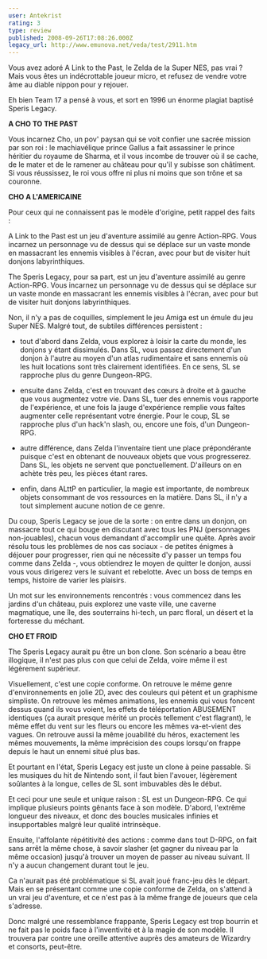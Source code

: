 ```yaml
---
user: Antekrist
rating: 3
type: review
published: 2008-09-26T17:08:26.000Z
legacy_url: http://www.emunova.net/veda/test/2911.htm
---
```

Vous avez adoré A Link to the Past, le Zelda de la Super NES, pas vrai ? Mais vous êtes un indécrottable joueur micro, et refusez de vendre votre âme au diable nippon pour y rejouer.  

Eh bien Team 17 a pensé à vous, et sort en 1996 un énorme plagiat baptisé Speris Legacy.  

  

**A CHO TO THE PAST**  

Vous incarnez Cho, un pov' paysan qui se voit confier une sacrée mission par son roi : le machiavélique prince Gallus a fait assassiner le prince héritier du royaume de Sharma, et il vous incombe de trouver où il se cache, de le mater et de le ramener au château pour qu'il y subisse son châtiment. Si vous réussissez, le roi vous offre ni plus ni moins que son trône et sa couronne.  

  

**CHO A L'AMERICAINE**  

Pour ceux qui ne connaissent pas le modèle d'origine, petit rappel des faits :  

A Link to the Past est un jeu d'aventure assimilé au genre Action-RPG. Vous incarnez un personnage vu de dessus qui se déplace sur un vaste monde en massacrant les ennemis visibles à l'écran, avec pour but de visiter huit donjons labyrinthiques.  

The Speris Legacy, pour sa part, est un jeu d'aventure assimilé au genre Action-RPG. Vous incarnez un personnage vu de dessus qui se déplace sur un vaste monde en massacrant les ennemis visibles à l'écran, avec pour but de visiter huit donjons labyrinthiques.  

  

Non, il n'y a pas de coquilles, simplement le jeu Amiga est un émule du jeu Super NES. Malgré tout, de subtiles différences persistent :   

- tout d'abord dans Zelda, vous explorez à loisir la carte du monde, les donjons y étant dissimulés. Dans SL, vous passez directement d'un donjon à l'autre au moyen d'un atlas rudimentaire et sans ennemis où les huit locations sont très clairement identifiées. En ce sens, SL se rapproche plus du genre Dungeon-RPG.  

- ensuite dans Zelda, c'est en trouvant des cœurs à droite et à gauche que vous augmentez votre vie. Dans SL, tuer des ennemis vous rapporte de l'expérience, et une fois la jauge d'expérience remplie vous faîtes augmenter celle représentant votre énergie. Pour le coup, SL se rapproche plus d'un hack'n slash, ou, encore une fois, d'un Dungeon-RPG.  

- autre différence, dans Zelda l'inventaire tient une place prépondérante puisque c'est en obtenant de nouveaux objets que vous progresserez. Dans SL, les objets ne servent que ponctuellement. D'ailleurs on en achète très peu, les pièces étant rares.  

- enfin, dans ALttP en particulier, la magie est importante, de nombreux objets consommant de vos ressources en la matière. Dans SL, il n'y a tout simplement aucune notion de ce genre.  

  

Du coup, Speris Legacy se joue de la sorte : on entre dans un donjon, on massacre tout ce qui bouge en discutant avec tous les PNJ (personnages non-jouables), chacun vous demandant d'accomplir une quête. Après avoir résolu tous les problèmes de nos cas sociaux - de petites énigmes à déjouer pour progresser, rien qui ne nécessite d'y passer un temps fou comme dans Zelda -, vous obtiendrez le moyen de quitter le donjon, aussi vous vous dirigerez vers le suivant et rebelotte. Avec un boss de temps en temps, histoire de varier les plaisirs.  

Un mot sur les environnements rencontrés : vous commencez dans les jardins d'un château, puis explorez une vaste ville, une caverne magmatique, une île, des souterrains hi-tech, un parc floral, un désert et la forteresse du méchant.  

  

**CHO ET FROID**  

The Speris Legacy aurait pu être un bon clone. Son scénario a beau être illogique, il n'est pas plus con que celui de Zelda, voire même il est légèrement supérieur.  

Visuellement, c'est une copie conforme. On retrouve le même genre d'environnements en jolie 2D, avec des couleurs qui pètent et un graphisme simpliste. On retrouve les mêmes animations, les ennemis qui vous foncent dessus quand ils vous voient, les effets de téléportation ABUSEMENT identiques (ça aurait presque mérité un procès tellement c'est flagrant), le même effet du vent sur les fleurs ou encore les mêmes va-et-vient des vagues. On retrouve aussi la même jouabilité du héros, exactement les mêmes mouvements, la même imprécision des coups lorsqu'on frappe depuis le haut un ennemi situé plus bas.  

  

Et pourtant en l'état, Speris Legacy est juste un clone à peine passable. Si les musiques du hit de Nintendo sont, il faut bien l'avouer, légèrement soûlantes à la longue, celles de SL sont imbuvables dès le début.  

Et ceci pour une seule et unique raison : SL est un Dungeon-RPG. Ce qui implique plusieurs points gênants face à son modèle. D'abord, l'extrême longueur des niveaux, et donc des boucles musicales infinies et insupportables malgré leur qualité intrinsèque.  

  

Ensuite, l'affolante répétitivité des actions : comme dans tout D-RPG, on fait sans arrêt la même chose, à savoir slasher (et gagner du niveau par la même occasion) jusqu'à trouver un moyen de passer au niveau suivant. Il n'y a aucun changement durant tout le jeu.  

Ca n'aurait pas été problématique si SL avait joué franc-jeu dès le départ. Mais en se présentant comme une copie conforme de Zelda, on s'attend à un vrai jeu d'aventure, et ce n'est pas à la même frange de joueurs que cela s'adresse.  

  

Donc malgré une ressemblance frappante, Speris Legacy est trop bourrin et ne fait pas le poids face à l'inventivité et à la magie de son modèle. Il trouvera par contre une oreille attentive auprès des amateurs de Wizardry et consorts, peut-être.
